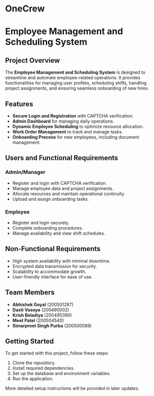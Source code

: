 # OneCrew
# Employee Management and Scheduling System

## Project Overview
The **Employee Management and Scheduling System** is designed to streamline and automate employee-related operations. It provides functionalities for managing user profiles, scheduling shifts, handling project assignments, and ensuring seamless onboarding of new hires.

## Features
- **Secure Login and Registration** with CAPTCHA verification.
- **Admin Dashboard** for managing daily operations.
- **Dynamic Employee Scheduling** to optimize resource allocation.
- **Work Order Management** to track and manage tasks.
- **Onboarding Process** for new employees, including document management.

## Users and Functional Requirements
### Admin/Manager
- Register and login with CAPTCHA verification.
- Manage employee data and project assignments.
- Allocate resources and maintain operational continuity.
- Upload and assign onboarding tasks.

### Employee
- Register and login securely.
- Complete onboarding procedures.
- Manage availability and view shift schedules.

## Non-Functional Requirements
- High system availability with minimal downtime.
- Encrypted data transmission for security.
- Scalability to accommodate growth.
- User-friendly interface for ease of use.

## Team Members
- **Abhishek Goyal** (200501287)
- **Daxit Vasoya** (200490002)
- **Krish Beladiya** (200495390)
- **Meet Patel** (200504540)
- **Simarpreet Singh Purba** (200500589)

## Getting Started
To get started with this project, follow these steps:
1. Clone the repository.
2. Install required dependencies.
3. Set up the database and environment variables.
4. Run the application.

More detailed setup instructions will be provided in later updates.
